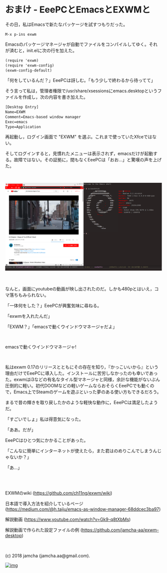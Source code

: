 # おまけ - EeePCとEmacsとEXWMと

その日，私はEmacsで新たなパッケージを試すつもりだった。  

    M-x p-ins exwm

Emacsのパッケージマネージャが自動でファイルをコンパイルしてゆく。それが済むと，init.elに次の行を加えた。  

    (require 'exwm)
    (require 'exwm-config)
    (exwm-config-default)

「何をしているんだ？」EeePCは訝しむ。「もう少しで終わるから待ってて」  

そう言って私は，管理者権限で/usr/share/xsessionsにemacs.desktopというファイルを作成し，次の内容を書き加えた。  

    [Desktop Entry]
    Name=EXWM
    Comment=Emacs-based window manager
    Exec=emacs
    Type=Application

再起動し，ログイン画面で "EXWM" を選ぶ。これまで使っていたXfceではない。  

そしてログインすると，見慣れたメニューは表示されず，emacsだけが起動する。故障ではない。その証拠に，間もなくEeePCは「おお…」と驚嘆の声を上げた。  

<br>  

![youtube](./gitbook/images/05.png)  

<br>  

なんと，画面にyoutubeの動画が映し出されたのだ。しかも480pとはいえ，コマ落ちもみられない。  

「一体何をした？」EeePCが興奮気味に尋ねる。  

「exwmを入れたんだ」  

「EXWM？」「emacsで動くウインドウマネージャだよ」  

<br>  

emacsで動くウインドウマネージャ!  

<br>  

私はexwm 0.17のリリースとともにその存在を知り，『かっこいいから』という理由だけでEeePCに導入した。インストールに苦労しなかったのも幸いであった。exwmはi3などの有名なタイル型マネージャと同様，余計な機能がないぶん圧倒的に軽い。初代DOOMなどの軽いゲームならおそらくEeePCでも動くので，Emacs上でSteamのゲームを遊ぶといった夢のある使い方もできるだろう。  

まるで昔の輝きを取り戻したかのような軽快な動作に，EeePCは満足したようだ。  

「すごいでしょ」私は得意気になった。  

「ああ。だが」  

EeePCはひとつ気にかかることがあった。  

「こんなに簡単にインターネットが使えたら，また君はのめりこんでしまうんじゃないか？」  

「あ…」  

<br>  
<br>  

EXWMのwiki (<https://github.com/ch11ng/exwm/wiki>)  

日本語で導入方法を紹介しているページ (<https://medium.com/@h.taiju/emacs-as-window-manager-68ddcec3ba97>)  

解説動画 (<https://www.youtube.com/watch?v=Gk9-q8tXbMs>)  

解説動画で作られた設定ファイルの例 (<https://github.com/jamcha-aa/exwm-desktop>)  

<br>  
<br>  
(c) 2018 jamcha (jamcha.aa@gmail.com).  

[![img](http://i.creativecommons.org/l/by-sa/4.0/88x31.png)](http://creativecommons.org/licenses/by-sa/4.0/deed)